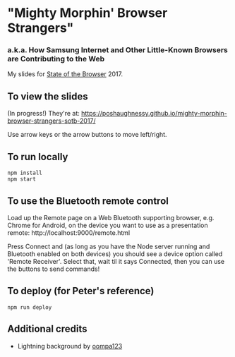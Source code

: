 # "Mighty Morphin' Browser Strangers"
### a.k.a. How Samsung Internet and Other Little-Known Browsers are Contributing to the Web

My slides for [State of the Browser](https://www.stateofthebrowser.com/) 2017. 

## To view the slides

(In progress!) They're at: https://poshaughnessy.github.io/mighty-morphin-browser-strangers-sotb-2017/

Use arrow keys or the arrow buttons to move left/right.


## To run locally

```
npm install
npm start
```


## To use the Bluetooth remote control

Load up the Remote page on a Web Bluetooth supporting browser, e.g. Chrome for Android, on the device you want to use 
as a presentation remote: http://localhost:9000/remote.html

Press Connect and (as long as you have the Node server running and Bluetooth enabled on both devices) you should see
a device option called 'Remote Receiver'. Select that, wait til it says Connected, then you can use the buttons to send 
commands!


## To deploy (for Peter's reference)

```
npm run deploy
```

## Additional credits

* Lightning background by [oompa123](https://commons.wikimedia.org/wiki/File:Pink_Lightning.jpg)
